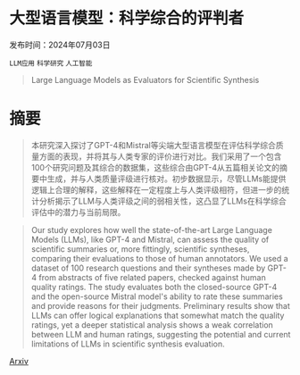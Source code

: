 # 大型语言模型：科学综合的评判者

发布时间：2024年07月03日

`LLM应用` `科学研究` `人工智能`

> Large Language Models as Evaluators for Scientific Synthesis

# 摘要

> 本研究深入探讨了GPT-4和Mistral等尖端大型语言模型在评估科学综合质量方面的表现，并将其与人类专家的评价进行对比。我们采用了一个包含100个研究问题及其综合的数据集，这些综合由GPT-4从五篇相关论文的摘要中生成，并与人类质量评级进行核对。初步数据显示，尽管LLMs能提供逻辑上合理的解释，这些解释在一定程度上与人类评级相符，但进一步的统计分析揭示了LLM与人类评级之间的弱相关性，这凸显了LLMs在科学综合评估中的潜力与当前局限。

> Our study explores how well the state-of-the-art Large Language Models (LLMs), like GPT-4 and Mistral, can assess the quality of scientific summaries or, more fittingly, scientific syntheses, comparing their evaluations to those of human annotators. We used a dataset of 100 research questions and their syntheses made by GPT-4 from abstracts of five related papers, checked against human quality ratings. The study evaluates both the closed-source GPT-4 and the open-source Mistral model's ability to rate these summaries and provide reasons for their judgments. Preliminary results show that LLMs can offer logical explanations that somewhat match the quality ratings, yet a deeper statistical analysis shows a weak correlation between LLM and human ratings, suggesting the potential and current limitations of LLMs in scientific synthesis evaluation.

[Arxiv](https://arxiv.org/abs/2407.02977)